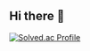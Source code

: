 ## Hi there 👋
[![Solved.ac Profile](http://mazassumnida.wtf/api/v2/generate_badge?boj=jaehun8)](https://solved.ac/jaehun8/)
##
